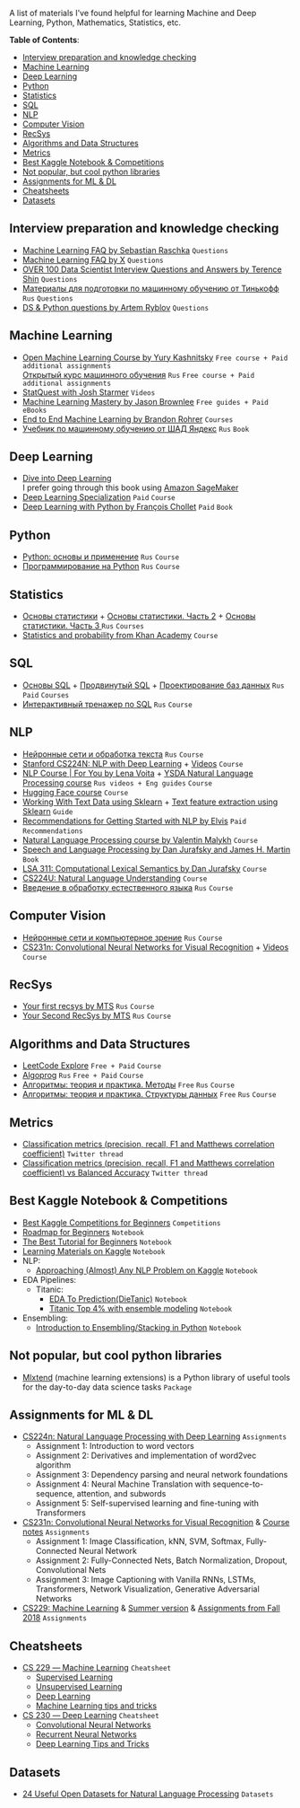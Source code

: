 A list of materials I've found helpful for learning Machine and Deep Learning, Python, Mathematics, Statistics, etc.

**Table of Contents**:
- [Interview preparation and knowledge checking](#interview-preparation-and-knowledge-checking)
- [Machine Learning](#machine-learning)
- [Deep Learning](#deep-learning)
- [Python](#python)
- [Statistics](#statistics)
- [SQL](#sql)
- [NLP](#nlp)
- [Computer Vision](#computer-vision)
- [RecSys](#recsys)
- [Algorithms and Data Structures](#algorithms-and-data-structures)
- [Metrics](#metrics)
- [Best Kaggle Notebook & Competitions](#best-kaggle-notebook--competitions)
- [Not popular, but cool python libraries](#not-popular-but-cool-python-libraries)
- [Assignments for ML & DL](#assignments-for-ml--dl)
- [Cheatsheets](#cheatsheets)
- [Datasets](#datasets)

## Interview preparation and knowledge checking
* [Machine Learning FAQ by Sebastian Raschka](https://sebastianraschka.com/faq/) `Questions`
* [Machine Learning FAQ by X](https://machinelearningfaq.com/) `Questions`
* [OVER 100 Data Scientist Interview Questions and Answers by Terence Shin](https://towardsdatascience.com/over-100-data-scientist-interview-questions-and-answers-c5a66186769a) `Questions`
* [Материалы для подготовки по машинному обучению от Тинькофф](https://www.tinkoff.ru/career/it/interview/ml/) `Rus` `Questions`
* [DS & Python questions by Artem Ryblov](https://github.com/Extremesarova/resources/blob/main/questions.md) `Questions`

## Machine Learning
* [Open Machine Learning Course by Yury Kashnitsky](https://mlcourse.ai/book/index.html) `Free course + Paid additional assignments`  
[Открытый курс машинного обучения](https://ods.ai/tracks/open-ml-course) `Rus` `Free course + Paid additional assignments`
* [StatQuest with Josh Starmer](https://www.youtube.com/c/joshstarmer/featured) `Videos`
* [Machine Learning Mastery by Jason Brownlee](https://machinelearningmastery.com/) `Free guides + Paid eBooks`
* [End to End Machine Learning by Brandon Rohrer](https://end-to-end-machine-learning.teachable.com/courses/) `Courses`
* [Учебник по машинному обучению от ШАД Яндекс](https://ml-handbook.ru/) `Rus` `Book`

## Deep Learning
* [Dive into Deep Learning](https://d2l.ai/index.html)  
I prefer going through this book using [Amazon SageMaker](https://d2l.ai/chapter_appendix-tools-for-deep-learning/sagemaker.html)
* [Deep Learning Specialization](https://www.coursera.org/specializations/deep-learning) `Paid` `Course`
* [Deep Learning with Python by François Chollet](https://www.manning.com/books/deep-learning-with-python-second-edition) `Paid` `Book`

## Python
* [Python: основы и применение](https://stepik.org/course/512/info) `Rus` `Course`
* [Программирование на Python](https://stepik.org/course/67/info) `Rus` `Course`

## Statistics
* [Основы статистики](https://stepik.org/course/76/info) + [Основы статистики. Часть 2](https://stepik.org/course/524/info) + [Основы статистики. Часть 3
](https://stepik.org/course/2152/info) `Rus` `Courses`
* [Statistics and probability from Khan Academy](https://www.khanacademy.org/math/statistics-probability) `Course`

## SQL
* [Основы SQL](https://stepik.org/course/51562/info) + [Продвинутый SQL](https://stepik.org/course/55776/info) + [Проектирование баз данных](https://stepik.org/course/51675/info) `Rus` `Paid` `Courses`
* [Интерактивный тренажер по SQL](https://stepik.org/course/63054/info) `Rus` `Course`

## NLP
* [Нейронные сети и обработка текста](https://stepik.org/course/54098/info) `Rus` `Course`
* [Stanford CS224N: NLP with Deep Learning](https://web.stanford.edu/class/archive/cs/cs224n/cs224n.1214/) + [Videos](https://www.youtube.com/watch?v=8rXD5-xhemo&list=PLoROMvodv4rOhcuXMZkNm7j3fVwBBY42z&ab_channel=stanfordonline) `Course`
* [NLP Course | For You by Lena Voita](https://lena-voita.github.io/nlp_course.html) + [YSDA Natural Language Processing course](https://github.com/yandexdataschool/nlp_course) `Rus videos + Eng guides` `Course`
* [Hugging Face course](https://huggingface.co/course/chapter0) `Course`
* [Working With Text Data using Sklearn](https://scikit-learn.org/stable/tutorial/text_analytics/working_with_text_data.html#extracting-features-from-text-files) + [Text feature extraction using Sklearn](https://scikit-learn.org/stable/modules/feature_extraction.html#text-feature-extraction) `Guide`
* [Recommendations for Getting Started with NLP by Elvis](https://elvissaravia.substack.com/p/my-recommendations-for-getting-started) `Paid` `Recommendations`
* [Natural Language Processing course by Valentin Malykh](https://ods.ai/tracks/nlp-course) `Course`
* [Speech and Language Processing by Dan Jurafsky and James H. Martin](https://web.stanford.edu/~jurafsky/slp3/) `Book`
* [LSA 311: Computational Lexical Semantics by Dan Jurafsky](https://web.stanford.edu/~jurafsky/li15/) `Course`
* [CS224U: Natural Language Understanding](https://web.stanford.edu/class/cs224u/index.html) `Course`
* [Введение в обработку естественного языка](https://compscicenter.ru/courses/introduction-nlp/2019-autumn/) `Rus` `Course`

## Computer Vision
* [Нейронные сети и компьютерное зрение](https://stepik.org/course/50352/syllabus) `Rus` `Course`
* [CS231n: Convolutional Neural Networks for Visual Recognition](https://cs231n.github.io/) + [Videos](https://www.youtube.com/watch?v=vT1JzLTH4G4&list=PL3FW7Lu3i5JvHM8ljYj-zLfQRF3EO8sYv&ab_channel=StanfordUniversitySchoolofEngineering) `Course`

## RecSys
* [Your first recsys by MTS](https://ods.ai/tracks/mts-recsys-df2020) `Rus` `Course`
* [Your Second RecSys by MTS](https://ods.ai/tracks/recsys-course2021) `Rus` `Course`

## Algorithms and Data Structures
* [LeetCode Explore](https://leetcode.com/explore/) `Free + Paid` `Course`
* [Algoprog](https://algoprog.ru/) `Rus` `Free + Paid` `Course`
* [Алгоритмы: теория и практика. Методы](https://stepik.org/course/217/info) `Free` `Rus` `Course`
* [Алгоритмы: теория и практика. Структуры данных](https://stepik.org/course/1547/info) `Free` `Rus` `Course`

## Metrics
* [Classification metrics (precision, recall, F1 and Matthews correlation coefficient)](https://twitter.com/rasbt/status/1457018296847437824?t=NHXMPdhYFg9xF-WzqGQZYg&s=09) `Twitter thread`
* [Classification metrics (precision, recall, F1 and Matthews correlation coefficient) vs Balanced Accuracy](https://twitter.com/rasbt/status/1459577884100767753?t=hErn_d7Xvr_zq8eYokAx8w&s=09) `Twitter thread`

## Best Kaggle Notebook & Competitions
* [Best Kaggle Competitions for Beginners](https://www.kaggle.com/getting-started/78482) `Competitions`
* [Roadmap for Beginners](https://www.kaggle.com/getting-started/73164) `Notebook`
* [The Best Tutorial for Beginners](https://www.kaggle.com/getting-started/71679) `Notebook`
* [Learning Materials on Kaggle](https://www.kaggle.com/getting-started/39193) `Notebook`
* NLP:
  * [Approaching (Almost) Any NLP Problem on Kaggle](https://www.kaggle.com/abhishek/approaching-almost-any-nlp-problem-on-kaggle/notebook) `Notebook`
* EDA Pipelines:
  * Titanic:
    * [EDA To Prediction(DieTanic)](https://www.kaggle.com/ash316/eda-to-prediction-dietanic/notebook) `Notebook`
    * [Titanic Top 4% with ensemble modeling](https://www.kaggle.com/yassineghouzam/titanic-top-4-with-ensemble-modeling) `Notebook`
* Ensembling:
  * [Introduction to Ensembling/Stacking in Python](https://www.kaggle.com/arthurtok/introduction-to-ensembling-stacking-in-python#Second-Level-Predictions-from-the-First-level-Output) `Notebook`

## Not popular, but cool python libraries
* [Mlxtend](https://github.com/rasbt/mlxtend) (machine learning extensions) is a Python library of useful tools for the day-to-day data science tasks `Package`

## Assignments for ML & DL
* [CS224n: Natural Language Processing with Deep Learning](https://web.stanford.edu/class/archive/cs/cs224n/cs224n.1214/index.html#schedule) `Assignments`
  * Assignment 1: Introduction to word vectors
  * Assignment 2: Derivatives and implementation of word2vec algorithm
  * Assignment 3: Dependency parsing and neural network foundations
  * Assignment 4: Neural Machine Translation with sequence-to-sequence, attention, and subwords
  * Assignment 5: Self-supervised learning and fine-tuning with Transformers
* [CS231n: Convolutional Neural Networks for Visual Recognition](http://cs231n.stanford.edu/schedule.html) & [Course notes](https://cs231n.github.io/) `Assignments`
  * Assignment 1: Image Classification, kNN, SVM, Softmax, Fully-Connected Neural Network
  * Assignment 2: Fully-Connected Nets, Batch Normalization, Dropout, Convolutional Nets
  * Assignment 3: Image Captioning with Vanilla RNNs, LSTMs, Transformers, Network Visualization, Generative Adversarial Networks
* [CS229: Machine Learning](https://cs229.stanford.edu/syllabus.html) & [Summer version](https://cs229.stanford.edu/syllabus-summer2019.html) & [Assignments from Fall 2018](https://cs229.stanford.edu/syllabus-autumn2018.html) `Assignments`

## Cheatsheets
* [CS 229 ― Machine Learning](https://stanford.edu/~shervine/teaching/cs-229/) `Cheatsheet`
  * [Supervised Learning](https://stanford.edu/~shervine/teaching/cs-229/cheatsheet-supervised-learning) 
  * [Unsupervised Learning](https://stanford.edu/~shervine/teaching/cs-229/cheatsheet-unsupervised-learning)
  * [Deep Learning](https://stanford.edu/~shervine/teaching/cs-229/cheatsheet-deep-learning)
  * [Machine Learning tips and tricks](https://stanford.edu/~shervine/teaching/cs-229/cheatsheet-machine-learning-tips-and-tricks)
* [CS 230 ― Deep Learning](https://stanford.edu/~shervine/teaching/cs-230/) `Cheatsheet`
  * [Convolutional Neural Networks](https://stanford.edu/~shervine/teaching/cs-230/cheatsheet-convolutional-neural-networks)
  * [Recurrent Neural Networks](https://stanford.edu/~shervine/teaching/cs-230/cheatsheet-recurrent-neural-networks)
  * [Deep Learning Tips and Tricks](https://stanford.edu/~shervine/teaching/cs-230/cheatsheet-deep-learning-tips-and-tricks)

## Datasets
* [24 Useful Open Datasets for Natural Language Processing](https://odsc.medium.com/24-useful-open-datasets-for-natural-language-processing-4eea7f0c8b94) `Datasets`